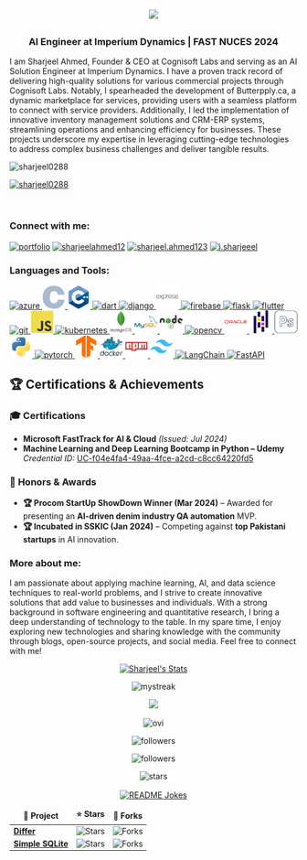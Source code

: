 <h1 align="center">
    <img src="https://readme-typing-svg.herokuapp.com/?font=Righteous&size=35&center=true&vCenter=true&width=500&height=70&duration=4000&lines=Hi+There!+👋;+I'm+Sharjeel+Ahmed!;" />
</h1>
<h3 align="center">AI Engineer at Imperium Dynamics | FAST NUCES 2024</h3>
<p align="left">I am Sharjeel Ahmed, Founder & CEO at Cognisoft Labs and serving as an AI Solution Engineer at Imperium Dynamics. I have a proven track record of delivering high-quality solutions for various commercial projects through Cognisoft Labs. Notably, I spearheaded the development of Butterpply.ca, a dynamic marketplace for services, providing users with a seamless platform to connect with service providers. Additionally, I led the implementation of innovative inventory management solutions and CRM-ERP systems, streamlining operations and enhancing efficiency for businesses. These projects underscore my expertise in leveraging cutting-edge technologies to address complex business challenges and deliver tangible results.</p>
<p align="left"> <img src="https://komarev.com/ghpvc/?username=sharjeel0288&label=Profile%20views&color=0e75b6&style=flat" alt="sharjeel0288" /> </p>

<p align="left"> <a href="https://github.com/ryo-ma/github-profile-trophy"><img src="https://github-profile-trophy.vercel.app/?username=sharjeel0288" alt="sharjeel0288" /></a> </p>

<p align="left"> <a href="https://twitter.com/" target="blank"><img src="https://img.shields.io/twitter/follow/?logo=twitter&style=for-the-badge" alt="" /></a> </p>

<h3 align="left">Connect with me:</h3>
<p align="left">
<a href="https://portfolio-zeta-liard-78.vercel.app/" target="blank"><img align="center" src="https://cdn-icons-png.flaticon.com/512/8698/8698887.png" alt="portfolio" height="30" width="40" /></a>
<a href="https://linkedin.com/in/sharjeelahmed12" target="blank"><img align="center" src="https://raw.githubusercontent.com/rahuldkjain/github-profile-readme-generator/master/src/images/icons/Social/linked-in-alt.svg" alt="sharjeelahmed12" height="30" width="40" /></a>
<a href="https://fb.com/sharjeel.ahmed123" target="blank"><img align="center" src="https://raw.githubusercontent.com/rahuldkjain/github-profile-readme-generator/master/src/images/icons/Social/facebook.svg" alt="sharjeel.ahmed123" height="30" width="40" /></a>
<a href="https://instagram.com/i.sharjeeel" target="blank"><img align="center" src="https://raw.githubusercontent.com/rahuldkjain/github-profile-readme-generator/master/src/images/icons/Social/instagram.svg" alt="i.sharjeeel" height="30" width="40" /></a>
</p>

<h3 align="left">Languages and Tools:</h3>
<div class="slider-container">
        <div class="slider">
    <a href="https://azure.microsoft.com/en-in/" target="_blank" rel="noreferrer"> 
        <img src="https://www.vectorlogo.zone/logos/microsoft_azure/microsoft_azure-icon.svg" alt="azure" width="40" height="40"/> 
    </a> 
    <a href="https://www.cprogramming.com/" target="_blank" rel="noreferrer"> 
        <img src="https://raw.githubusercontent.com/devicons/devicon/master/icons/c/c-original.svg" alt="c" width="40" height="40"/> 
    </a> 
    <a href="https://www.w3schools.com/cpp/" target="_blank" rel="noreferrer"> 
        <img src="https://raw.githubusercontent.com/devicons/devicon/master/icons/cplusplus/cplusplus-original.svg" alt="cplusplus" width="40" height="40"/> 
    </a> 
    <a href="https://dart.dev" target="_blank" rel="noreferrer"> 
        <img src="https://www.vectorlogo.zone/logos/dartlang/dartlang-icon.svg" alt="dart" width="40" height="40"/> 
    </a> 
    <a href="https://www.djangoproject.com/" target="_blank" rel="noreferrer"> 
        <img src="https://cdn.worldvectorlogo.com/logos/django.svg" alt="django" width="40" height="40"/> 
    </a> 
    <a href="https://expressjs.com" target="_blank" rel="noreferrer"> 
        <img src="https://raw.githubusercontent.com/devicons/devicon/master/icons/express/express-original-wordmark.svg" alt="express" width="40" height="40"/> 
    </a> 
    <a href="https://firebase.google.com/" target="_blank" rel="noreferrer"> 
        <img src="https://www.vectorlogo.zone/logos/firebase/firebase-icon.svg" alt="firebase" width="40" height="40"/> 
    </a> 
    <a href="https://flask.palletsprojects.com/" target="_blank" rel="noreferrer"> 
        <img src="https://www.vectorlogo.zone/logos/pocoo_flask/pocoo_flask-icon.svg" alt="flask" width="40" height="40"/> 
    </a> 
    <a href="https://flutter.dev" target="_blank" rel="noreferrer"> 
        <img src="https://www.vectorlogo.zone/logos/flutterio/flutterio-icon.svg" alt="flutter" width="40" height="40"/> 
    </a> 
    <a href="https://git-scm.com/" target="_blank" rel="noreferrer"> 
        <img src="https://www.vectorlogo.zone/logos/git-scm/git-scm-icon.svg" alt="git" width="40" height="40"/> 
    </a> 
    <a href="https://developer.mozilla.org/en-US/docs/Web/JavaScript" target="_blank" rel="noreferrer"> 
        <img src="https://raw.githubusercontent.com/devicons/devicon/master/icons/javascript/javascript-original.svg" alt="javascript" width="40" height="40"/> 
    </a> 
    <a href="https://kubernetes.io" target="_blank" rel="noreferrer"> 
        <img src="https://www.vectorlogo.zone/logos/kubernetes/kubernetes-icon.svg" alt="kubernetes" width="40" height="40"/> 
    </a> 
    <a href="https://www.mongodb.com/" target="_blank" rel="noreferrer"> 
        <img src="https://raw.githubusercontent.com/devicons/devicon/master/icons/mongodb/mongodb-original-wordmark.svg" alt="mongodb" width="40" height="40"/> 
    </a> 
    <a href="https://www.mysql.com/" target="_blank" rel="noreferrer"> 
        <img src="https://raw.githubusercontent.com/devicons/devicon/master/icons/mysql/mysql-original-wordmark.svg" alt="mysql" width="40" height="40"/> 
    </a> 
    <a href="https://nodejs.org" target="_blank" rel="noreferrer"> 
        <img src="https://raw.githubusercontent.com/devicons/devicon/master/icons/nodejs/nodejs-original-wordmark.svg" alt="nodejs" width="40" height="40"/> 
    </a> 
    <a href="https://opencv.org/" target="_blank" rel="noreferrer"> 
        <img src="https://www.vectorlogo.zone/logos/opencv/opencv-icon.svg" alt="opencv" width="40" height="40"/> 
    </a> 
    <a href="https://www.oracle.com/" target="_blank" rel="noreferrer"> 
        <img src="https://raw.githubusercontent.com/devicons/devicon/master/icons/oracle/oracle-original.svg" alt="oracle" width="40" height="40"/> 
    </a> 
    <a href="https://pandas.pydata.org/" target="_blank" rel="noreferrer"> 
        <img src="https://raw.githubusercontent.com/devicons/devicon/2ae2a900d2f041da66e950e4d48052658d850630/icons/pandas/pandas-original.svg" alt="pandas" width="40" height="40"/> 
    </a> 
    <a href="https://www.photoshop.com/en" target="_blank" rel="noreferrer"> 
        <img src="https://raw.githubusercontent.com/devicons/devicon/master/icons/photoshop/photoshop-line.svg" alt="photoshop" width="40" height="40"/> 
    </a> 
    <a href="https://www.python.org" target="_blank" rel="noreferrer"> 
        <img src="https://raw.githubusercontent.com/devicons/devicon/master/icons/python/python-original.svg" alt="python" width="40" height="40"/> 
    </a> 
    <a href="https://pytorch.org/" target="_blank" rel="noreferrer"> 
        <img src="https://www.vectorlogo.zone/logos/pytorch/pytorch-icon.svg" alt="pytorch" width="40" height="40"/> 
    </a> 
    <a href="https://www.tensorflow.org" target="_blank" rel="noreferrer"> 
        <img src="https://raw.githubusercontent.com/devicons/devicon/master/icons/tensorflow/tensorflow-original.svg" alt="tensorflow" width="40" height="40"/> 
    </a> 
    <a href="https://www.docker.com/" target="_blank" rel="noreferrer"> 
        <img src="https://raw.githubusercontent.com/devicons/devicon/master/icons/docker/docker-original-wordmark.svg" alt="docker" width="40" height="40"/> 
    </a> 
    <a href="https://www.npmjs.com/" target="_blank" rel="noreferrer"> 
        <img src="https://raw.githubusercontent.com/devicons/devicon/master/icons/npm/npm-original-wordmark.svg" alt="npm" width="40" height="40"/> 
    </a> 
    <a href="https://tailwindcss.com/" target="_blank" rel="noreferrer"> 
        <img src="https://raw.githubusercontent.com/devicons/devicon/ca28c779441053191ff11710fe24a9e6c23690d6/icons/tailwindcss/tailwindcss-original.svg" alt="tailwindcss" width="40" height="40"/> 
    </a> 
    <a href="https://www.langchain.com/" target="_blank" rel="noreferrer">
        <img src="https://avatars.githubusercontent.com/u/107104756?s=200&v=4" alt="LangChain" width="40" height="40"/>
    </a>
    <a href="https://fastapi.tiangolo.com/" target="_blank" rel="noreferrer">
        <img src="https://fastapi.tiangolo.com/img/logo-margin/logo-teal.png" alt="FastAPI" width="40" height="40"/>
    </a>
</div>
</div>
<h2>🏆 Certifications & Achievements</h2>

<h3>🎓 <strong>Certifications</strong></h3>
<ul>
    <li><strong>Microsoft FastTrack for AI & Cloud</strong> <em>(Issued: Jul 2024)</em></li>
    <li>
        <strong>Machine Learning and Deep Learning Bootcamp in Python – Udemy</strong><br>
        <em>Credential ID:</em> 
        <a href="https://udemy-certificate.s3.amazonaws.com/pdf/UC-f04e4fa4-49aa-4fce-a2cd-c8cc64220fd5.pdf" target="_blank">
            UC-f04e4fa4-49aa-4fce-a2cd-c8cc64220fd5
        </a>
    </li>
</ul>

<h3>🏅 <strong>Honors & Awards</strong></h3>
<ul>
    <li>
        <strong>🏆 Procom StartUp ShowDown Winner (Mar 2024)</strong> – 
        Awarded for presenting an <strong>AI-driven denim industry QA automation</strong> MVP.
    </li>
    <li>
        <strong>🏆 Incubated in SSKIC (Jan 2024)</strong> – 
        Competing against <strong>top Pakistani startups</strong> in AI innovation.
    </li>
</ul>

<h3 align="left">More about me:</h3>
<p> 
I am passionate about applying machine learning, AI, and data science techniques to real-world problems, and I strive to create innovative solutions that add value to businesses and individuals. With a strong background in software engineering and quantitative research, I bring a deep understanding of technology to the table. In my spare time, I enjoy exploring new technologies and sharing knowledge with the community through blogs, open-source projects, and social media. Feel free to connect with me!
</p>

<p align="center">
    <a href="https://github.com/sharjeel0288">
        <img src="https://github-readme-stats.vercel.app/api?username=sharjeel0288&show_icons=true&theme=radical" alt="Sharjeel's Stats" />
    </a>
</p>

<p align="center">
    <img src="https://github-readme-streak-stats.herokuapp.com/?user=sharjeel0288&theme=tokyonight" alt="mystreak"/>
</p>

<p align="center">
    <img src="https://github-profile-summary-cards.vercel.app/api/cards/profile-details?username=sharjeel0288&theme=radical" />
</p>

<p align="center">
    <img src="https://github-readme-stats.vercel.app/api/top-langs?username=sharjeel0288&show_icons=true&locale=en&layout=compact&theme=chartreuse-dark" alt="ovi" />
</p>







<p align="center">
    <img src="https://img.shields.io/github/followers/sharjeel0288?color=236ad3&style=for-the-badge&logo=github&label=Follow" alt="followers" />
</p>

<p align="center">
    <img src="https://img.shields.io/github/followers/sharjeel0288?label=Followers&style=social" alt="followers" />
</p>

<p align="center">
    <img src="https://img.shields.io/github/stars/sharjeel0288?label=Stars" alt="stars" />
</p>


<p align="center">
    <a href="https://readme-jokes.vercel.app"><img align="center" src="https://readme-jokes.vercel.app/api" alt="README Jokes"></a>
</p>



<p align="center">
    <table>
        <thead align="center">
            <tr border: none;>
                <td><b>📘 Project</b></td>
                <td><b>⭐ Stars</b></td>
                <td><b>🤝 Forks</b></td>
            </tr>
        </thead>
        <tbody>
            <tr>
                <td><a href="https://github.com/sharjeel0288/differ"><b>Differ</b></a></td>
                <td><img alt="Stars" src="https://img.shields.io/github/stars/sharjeel0288/differ?style=flat-square&labelColor=343b41"/></td>
                <td><img alt="Forks" src="https://img.shields.io/github/forks/sharjeel0288/differ?style=flat-square&labelColor=343b41"/></td>
            </tr>
            <tr>
                <td><a href="https://github.com/sharjeel0288/simple-sqlite"><b>Simple SQLite</b></a></td>
                <td><img alt="Stars" src="https://img.shields.io/github/stars/sharjeel0288/simple-sqlite?style=flat-square&labelColor=343b41"/></td>
                <td><img alt="Forks" src="https://img.shields.io/github/forks/sharjeel0288/simple-sqlite?style=flat-square&labelColor=343b41"/></td>
            </tr>
        </tbody>
    </table>
</p>

